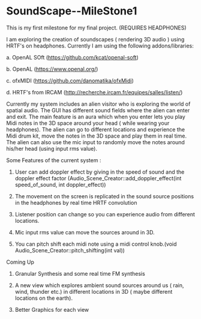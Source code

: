 # SoundScape--MileStone1
This is my first milestone for my final project. (REQUIRES HEADPHONES)

I am exploring the creation of soundscapes ( rendering 3D audio ) using HRTF's on headphones. Currently I am using the following addons/libraries:

a. OpenAL SOft (https://github.com/kcat/openal-soft)

b. OpenAL (https://www.openal.org/)

c. ofxMIDI (https://github.com/danomatika/ofxMidi)

d. HRTF's from IRCAM  (http://recherche.ircam.fr/equipes/salles/listen/)

Currently my system includes an alien visitor who is exploring the world of spatial audio. The GUI has different sound fields where the alien can enter and exit. The main feature is an aura which when you enter lets you play Midi notes in the 3D space around your head  ( while wearing your headphones). The alien can go to different locations and experience the Midi drum kit, move the notes in the 3D space and play them in real time. The alien can also use the mic input to randomly move the notes around his/her head (using input rms value).

Some Features of the current system :

1. User can add doppler effect by giving in the speed of sound and the doppler effect factor (Audio_Scene_Creator::add_doppler_effect(int speed_of_sound, int doppler_effect))

2. The movement on the screen is replicated in the sound source positions in the headphones by real time HRTF convolution

3. Listener position can change so you can experience audio from different locations.

4. Mic input rms value can move the sources around in 3D. 

5. You can pitch shift each midi note using a midi control knob.(void Audio_Scene_Creator::pitch_shifting(int val))

Coming Up 

1. Granular Synthesis and some real time FM synthesis
2. A new view which explores ambient sound sources around us ( rain, wind, thunder etc.) in different locations in 3D ( maybe different locations on the earth). 

3. Better Graphics for each view
